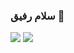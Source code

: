 ### سلام رفیق 👋

<a href=&quothttps://github.com/engNoori&quot>
<img align=&quotcenter&quot src=&quot68747470733a2f2f6769746875622d726561646d652d73746174732e76657263656c2e6170702f6170693f757365726e616d653d616e7572616768617a72612673686f775f69636f6e733d74727565267468656d653d64656661756c742367682d6c696768742d6d6f64652](https://github.com/engNoori/engNoori/assets/133499172/a6440033-6e9d-4ee3-973d-919eba958dact /></a>
<a href=&quothttps://github.com/engNoori&quot>
<img align=&quotcenter&quot src=&quothttps://github-readme-stats.vercel.app/api/top-langs/?username=engNoori&quot />
</a>
